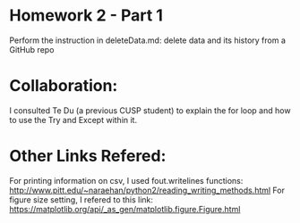 # Homework 2 - Part 1
Perform the instruction in deleteData.md: delete data and its history from a GitHub repo
# Collaboration:
I consulted Te Du (a previous CUSP student) to explain the for loop and how to use the Try and Except within it.
# Other Links Refered:
For printing information on csv, I used fout.writelines functions: http://www.pitt.edu/~naraehan/python2/reading_writing_methods.html
For figure size setting, I refered to this link: 
https://matplotlib.org/api/_as_gen/matplotlib.figure.Figure.html
